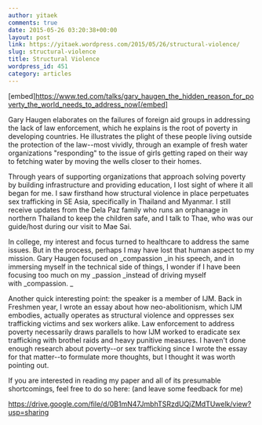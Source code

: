 ```yaml
---
author: yitaek
comments: true
date: 2015-05-26 03:20:38+00:00
layout: post
link: https://yitaek.wordpress.com/2015/05/26/structural-violence/
slug: structural-violence
title: Structural Violence
wordpress_id: 451
category: articles
---
```


[embed]https://www.ted.com/talks/gary_haugen_the_hidden_reason_for_poverty_the_world_needs_to_address_now[/embed]



Gary Haugen elaborates on the failures of foreign aid groups in addressing the lack of law enforcement, which he explains is the root of poverty in developing countries. He illustrates the plight of these people living outside the protection of the law--most vividly, through an example of fresh water organizations "responding" to the issue of girls getting raped on their way to fetching water by moving the wells closer to their homes.

Through years of supporting organizations that approach solving poverty by building infrastructure and providing education, I lost sight of where it all began for me. I saw firsthand how structural violence in place perpetuates sex trafficking in SE Asia, specifically in Thailand and Myanmar. I still receive updates from the Dela Paz family who runs an orphanage in northern Thailand to keep the children safe, and I talk to Thae, who was our guide/host during our visit to Mae Sai.

In college, my interest and focus turned to healthcare to address the same issues. But in the process, perhaps I may have lost that human aspect to my mission. Gary Haugen focused on _compassion _in his speech, and in immersing myself in the technical side of things, I wonder if I have been focusing too much on my _passion _instead of driving myself with _compassion. _

Another quick interesting point: the speaker is a member of IJM. Back in Freshmen year, I wrote an essay about how neo-abolitionism, which IJM embodies, actually operates as structural violence and oppresses sex trafficking victims and sex workers alike. Law enforcement to address poverty necessarily draws parallels to how IJM worked to eradicate sex trafficking with brothel raids and heavy punitive measures. I haven't done enough research about poverty--or sex trafficking since I wrote the essay for that matter--to formulate more thoughts, but I thought it was worth pointing out.

If you are interested in reading my paper and all of its presumable shortcomings, feel free to do so here: (and leave some feedback for me)

https://drive.google.com/file/d/0B1mN47JmbhTSRzdUQjZMdTUwelk/view?usp=sharing
